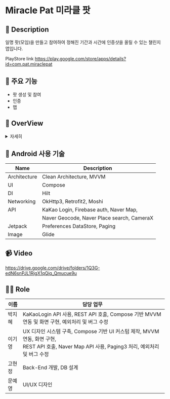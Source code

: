 # Miracle Pat 미라클 팟

## :loudspeaker: Description
일명 팟(모임)을 만들고 참여하여 정해진 기간과 시간에 인증샷을 올릴 수 있는 챌린지 앱입니다. 

PlayStore link
https://play.google.com/store/apps/details?id=com.pat.miraclepat

## :mega: 주요 기능

  - 팟 생성 및 참여
  - 인증
  - 맵


## :mag_right: OverView

<details>
    <summary>자세히</summary>



### 1. 로그인 화면

<center>
  <img src="https://github.com/MiraclePat/Pat_Android/assets/80188940/147540ca-138d-4c40-ba29-e8d4fe0c925b"  width="200" height="400"/>

</center>

### 2. Main 화면

<center>
<img src="https://github.com/MiraclePat/Pat_Android/assets/80188940/0ecf3731-5eb1-4285-bf89-57b0392339e8"  width="200" height="400"/>


</center>


### 3. 공고글 상세 화면

<center>
<img src="https://github.com/MiraclePat/Pat_Android/assets/80188940/5123cd67-627a-4209-b7b0-7cadd336c38d"  width="200" height="400"/>
</center>



### 4. 팟 생성 화면

<center>

<img src="https://github.com/MiraclePat/Pat_Android/assets/80188940/0f15a152-d080-42a7-a94f-f27c734bf089"  width="200" height="400"/>
  <img src="https://github.com/MiraclePat/Pat_Android/assets/80188940/4f24e264-77a9-4488-a3b1-198cf2f96898"  width="200" height="400"/>
  <img src="https://github.com/MiraclePat/Pat_Android/assets/80188940/ecec8a65-6188-46cb-a585-e46fdb35471d"  width="200" height="400"/>

</center>



### 5. 팟 목록 화면

<center>
  <img src="https://github.com/MiraclePat/Pat_Android/assets/80188940/35b5d17d-fb6b-468b-b97d-db0cdb85ae61"  width="200" height="400"/>


</center>



### 6. 인증화면
<center>
  <img src="https://github.com/MiraclePat/Pat_Android/assets/80188940/e5470d3e-1a5a-4139-ad5a-b50b95710df7"  width="200" height="400"/>
  <img src="https://github.com/MiraclePat/Pat_Android/assets/80188940/c8183a40-4ed6-4277-8a65-61fe3c387eb9"  width="200" height="400"/>
  <img src="https://github.com/MiraclePat/Pat_Android/assets/80188940/dffa4109-aae2-4b44-ab82-1cef51dfd81f"  width="200" height="400"/>
</center>


### 7. 맵 화면
<center>
  <img src="https://github.com/MiraclePat/Pat_Android/assets/80188940/919cd122-61b1-4c98-9308-0318e7fd0df6"  width="200" height="400"/>
</center>

### 8. 마이페이지 화면
<center>
  <img src="https://github.com/MiraclePat/Pat_Android/assets/80188940/2b9cb61c-d3d6-4602-93f3-caeb00092975"  width="200" height="400"/>

</center>
</details>

 ## :iphone: Android 사용 기술

| Name             | Description                                  |
| ---------------- | -------------------------------------------- |
| Architecture     | Clean Architecture,  MVVM                    |
| UI               | Compose                                      |
| DI               | Hilt                                         |
| Networking       | OkHttp3, Retrofit2, Moshi                    |    
| API              | KaKao Login, Firebase auth, Naver Map,       |
|                  | Naver Geocode, Naver Place search, CameraX   |                            
| Jetpack          | Preferences DataStore, Paging                |
| Image            | Glide                                        |


##  📹 Video
https://drive.google.com/drive/folders/1Q3G-edN6snPJL1RjgX1qQjq_Qmucue9u

## 🙋‍♂️ Role

|  이름  | 담당 업무 |
| ------ | ------ |
|  박지혜  | KaKaoLogin API 사용, REST API 호출, Compose 기반 MVVM 연동 및 화면 구현, 예외처리 및 버그 수정 |
|  이기영  | UX 디자인 시스템 구축, Compose 기반 UI 커스텀 제작, MVVM 연동, 화면 구현, <br> REST API 호출, Naver Map API 사용, Paging3 처리, 예외처리 및 버그 수정 |
|  고현정  | Back-End 개발, DB 설계 |
|  문예영  | UI/UX 디자인 |

<br>
